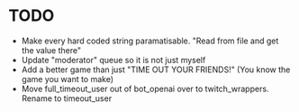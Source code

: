 # TODO
- Make every hard coded string paramatisable. "Read from file and get the value there"
- Update "moderator" queue so it is not just myself
- Add a better game than just "TIME OUT YOUR FRIENDS!" (You know the game you want to make)
- Move full_timeout_user out of bot_openai over to twitch_wrappers. Rename to timeout_user